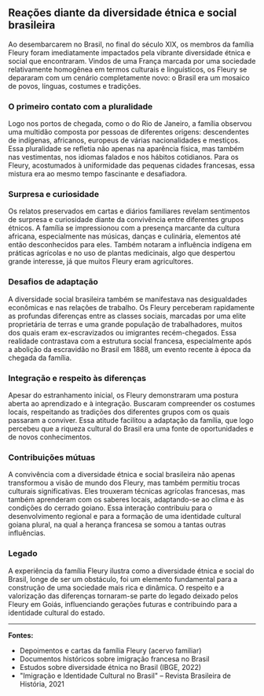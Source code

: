 ## Reações diante da diversidade étnica e social brasileira

Ao desembarcarem no Brasil, no final do século XIX, os membros da família Fleury foram imediatamente impactados pela vibrante diversidade étnica e social que encontraram. Vindos de uma França marcada por uma sociedade relativamente homogênea em termos culturais e linguísticos, os Fleury se depararam com um cenário completamente novo: o Brasil era um mosaico de povos, línguas, costumes e tradições.

### O primeiro contato com a pluralidade

Logo nos portos de chegada, como o do Rio de Janeiro, a família observou uma multidão composta por pessoas de diferentes origens: descendentes de indígenas, africanos, europeus de várias nacionalidades e mestiços. Essa pluralidade se refletia não apenas na aparência física, mas também nas vestimentas, nos idiomas falados e nos hábitos cotidianos. Para os Fleury, acostumados à uniformidade das pequenas cidades francesas, essa mistura era ao mesmo tempo fascinante e desafiadora.

### Surpresa e curiosidade

Os relatos preservados em cartas e diários familiares revelam sentimentos de surpresa e curiosidade diante da convivência entre diferentes grupos étnicos. A família se impressionou com a presença marcante da cultura africana, especialmente nas músicas, danças e culinária, elementos até então desconhecidos para eles. Também notaram a influência indígena em práticas agrícolas e no uso de plantas medicinais, algo que despertou grande interesse, já que muitos Fleury eram agricultores.

### Desafios de adaptação

A diversidade social brasileira também se manifestava nas desigualdades econômicas e nas relações de trabalho. Os Fleury perceberam rapidamente as profundas diferenças entre as classes sociais, marcadas por uma elite proprietária de terras e uma grande população de trabalhadores, muitos dos quais eram ex-escravizados ou imigrantes recém-chegados. Essa realidade contrastava com a estrutura social francesa, especialmente após a abolição da escravidão no Brasil em 1888, um evento recente à época da chegada da família.

### Integração e respeito às diferenças

Apesar do estranhamento inicial, os Fleury demonstraram uma postura aberta ao aprendizado e à integração. Buscaram compreender os costumes locais, respeitando as tradições dos diferentes grupos com os quais passaram a conviver. Essa atitude facilitou a adaptação da família, que logo percebeu que a riqueza cultural do Brasil era uma fonte de oportunidades e de novos conhecimentos.

### Contribuições mútuas

A convivência com a diversidade étnica e social brasileira não apenas transformou a visão de mundo dos Fleury, mas também permitiu trocas culturais significativas. Eles trouxeram técnicas agrícolas francesas, mas também aprenderam com os saberes locais, adaptando-se ao clima e às condições do cerrado goiano. Essa interação contribuiu para o desenvolvimento regional e para a formação de uma identidade cultural goiana plural, na qual a herança francesa se somou a tantas outras influências.

### Legado

A experiência da família Fleury ilustra como a diversidade étnica e social do Brasil, longe de ser um obstáculo, foi um elemento fundamental para a construção de uma sociedade mais rica e dinâmica. O respeito e a valorização das diferenças tornaram-se parte do legado deixado pelos Fleury em Goiás, influenciando gerações futuras e contribuindo para a identidade cultural do estado.

---

**Fontes:**  
- Depoimentos e cartas da família Fleury (acervo familiar)  
- Documentos históricos sobre imigração francesa no Brasil  
- Estudos sobre diversidade étnica no Brasil (IBGE, 2022)  
- "Imigração e Identidade Cultural no Brasil" – Revista Brasileira de História, 2021